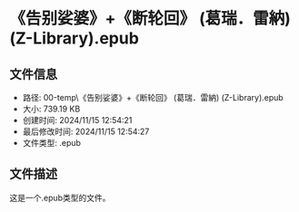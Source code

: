 ﻿# 《告别娑婆》+《断轮回》 (葛瑞．雷納) (Z-Library).epub

## 文件信息
- 路径: 00-temp\《告别娑婆》+《断轮回》 (葛瑞．雷納) (Z-Library).epub
- 大小: 739.19 KB
- 创建时间: 2024/11/15 12:54:21
- 最后修改时间: 2024/11/15 12:54:27
- 文件类型: .epub

## 文件描述
这是一个.epub类型的文件。

